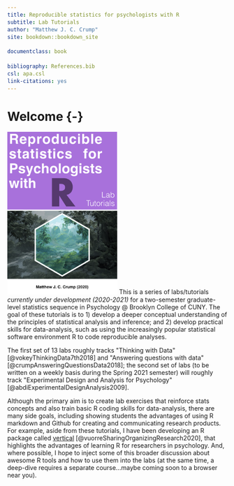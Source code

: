 ```yaml
--- 
title: Reproducible statistics for psychologists with R
subtitle: Lab Tutorials
author: "Matthew J. C. Crump"
site: bookdown::bookdown_site

documentclass: book

bibliography: References.bib
csl: apa.csl
link-citations: yes
---
```


# Welcome {-}



<img class="cover" src="imgs/cover.png" width="50%"/> This is a series of labs/tutorials *currently under development (2020-2021)* for a two-semester graduate-level statistics sequence in Psychology @ Brooklyn College of CUNY. The goal of these tutorials is to 1) develop a deeper conceptual understanding of the principles of statistical analysis and inference; and 2) develop practical skills for data-analysis, such as using the increasingly popular statistical software environment R to code reproducible analyses.

The first set of 13 labs roughly tracks "Thinking with Data" [@vokeyThinkingData7th2018] and "Answering questions with data" [@crumpAnsweringQuestionsData2018]; the second set of labs (to be written on a weekly basis during the Spring 2021 semester) will roughly track "Experimental Design and Analysis for Psychology" [@abdiExperimentalDesignAnalysis2009]. 

Although the primary aim is to create lab exercises that reinforce stats concepts and also train basic R coding skills for data-analysis, there are many side goals, including showing students the advantages of using R markdown and Github for creating and communicating research products. For example, aside from these tutorials, I have been developing an R package called [vertical](https://crumplab.github.io/vertical/) [@vuorreSharingOrganizingResearch2020], that highlights the advantages of learning R for researchers in psychology. And, where possible, I hope to inject some of this broader discussion about awesome R tools and how to use them into the labs (at the same time, a deep-dive requires a separate course...maybe coming soon to a browser near you).
